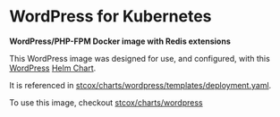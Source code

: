 # WordPress for Kubernetes
**WordPress/PHP-FPM Docker image with Redis extensions**

This WordPress image was designed for use, and configured, with this [WordPress](https://github.com/stcox/charts/tree/master/wordpress) [Helm Chart](https://helm.sh/).

It is referenced in [stcox/charts/wordpress/templates/deployment.yaml](https://github.com/stcox/charts/blob/master/wordpress/templates/deployment.yaml).

To use this image, checkout [stcox/charts/wordpress](https://github.com/stcox/charts/blob/master/wordpress)

